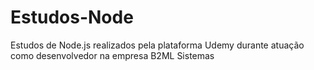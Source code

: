 # Estudos-Node
Estudos de Node.js realizados pela plataforma Udemy durante atuação como desenvolvedor na empresa B2ML Sistemas
